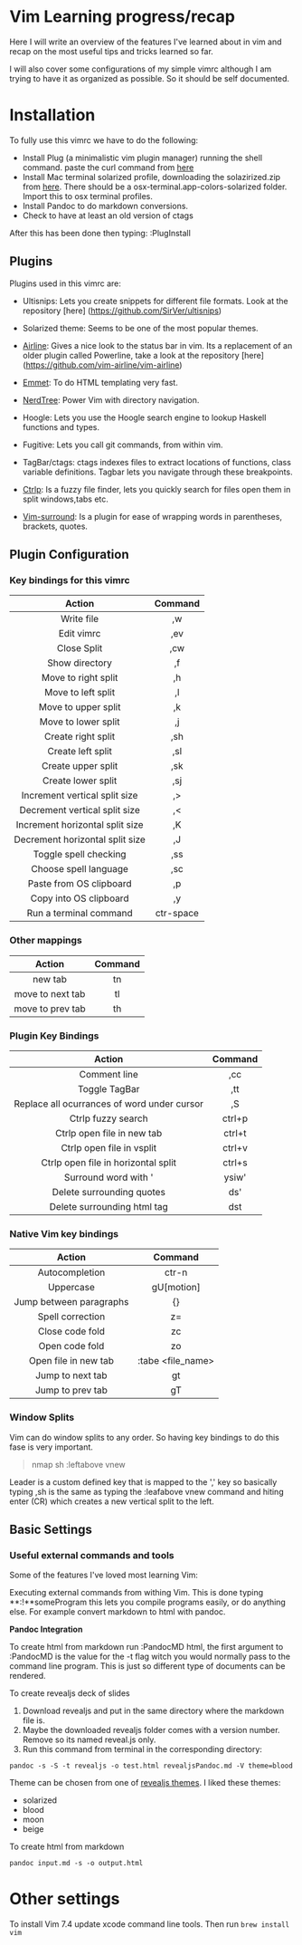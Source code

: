 # Vim Learning progress/recap

Here I will write an overview of the features I've learned about in vim and recap on the most useful tips and tricks learned so far.

I will also cover some configurations of my simple vimrc although I am trying to have it as organized as possible. So it should be self documented.

# Installation

To fully use this vimrc we have to do the following: 

- Install Plug (a minimalistic vim plugin manager) running the shell command. paste the curl command from [here](https://github.com/junegunn/vim-plug)
- Install Mac terminal solarized profile, downloading the solazirized.zip from [here](http://ethanschoonover.com/solarized). There should be a osx-terminal.app-colors-solarized folder. Import this to osx terminal profiles.
- Install Pandoc to do markdown conversions.
- Check to have at least an old version of ctags 

After this has been done then typing: :PlugInstall

## Plugins
Plugins used in this vimrc are: 

- Ultisnips: Lets you create snippets for different file formats.
Look at the repository [here] (https://github.com/SirVer/ultisnips)

- Solarized theme: Seems to be one of the most popular themes.

- [Airline](https://github.com/vim-airline/vim-airline): Gives a nice look to the status bar in vim. Its a replacement of an
older plugin called Powerline, take a look at the repository [here] (https://github.com/vim-airline/vim-airline)

- [Emmet](http://mattn.github.io/emmet-vim/): To do HTML templating very fast.

- [NerdTree](https://github.com/scrooloose/nerdtree): Power Vim with directory navigation.

- Hoogle: Lets you use the Hoogle search engine to lookup Haskell functions and types.

- Fugitive: Lets you call git commands, from within vim. 

- TagBar/ctags: ctags indexes files to extract locations of functions, class variable definitions. Tagbar lets you navigate through these breakpoints.

- [Ctrlp](https://kien.github.io/ctrlp.vim/): Is a fuzzy file finder, lets you quickly search for files open them in split windows,tabs etc.

- [Vim-surround](https://github.com/tpope/vim-surround): Is a plugin for ease of wrapping words in parentheses, brackets, quotes.
## Plugin Configuration

### Key bindings for this vimrc
| Action | Command|
|:------:|:------:|
|Write file | ,w |
|Edit vimrc | ,ev |
|Close Split | ,cw |
|Show directory | ,f|
|Move to right split | ,h|
|Move to left split | ,l|
|Move to upper split | ,k|
|Move to lower split | ,j|
|Create right split | ,sh|
|Create left split | ,sl|
|Create upper split | ,sk|
|Create lower split | ,sj|
|Increment vertical split size | ,> |
|Decrement vertical split size | ,< |
|Increment horizontal split size | ,K |
|Decrement horizontal split size | ,J |
|Toggle spell checking | ,ss|
|Choose spell language | ,sc|
|Paste from OS clipboard |,p|
|Copy into OS clipboard |,y|
|Run a terminal command  | ctr-space |

### Other mappings

| Action | Command|
|:------:|:------:|
| new tab | tn |
| move to next tab | tl |
| move to prev tab | th |

### Plugin Key Bindings
| Action | Command|
|:------:|:------:|
|Comment line | ,cc|
|Toggle TagBar| ,tt |
|Replace all ocurrances of word under cursor | ,S |
|Ctrlp fuzzy search | ctrl+p |
|Ctrlp open file in new tab | ctrl+t |
|Ctrlp open file in vsplit | ctrl+v |
|Ctrlp open file in horizontal split | ctrl+s |
|Surround word with ' | ysiw' |
|Delete surrounding quotes | ds' |
|Delete surrounding html tag | dst |

### Native Vim key bindings

| Action | Command|
|:------:|:------:|
|Autocompletion | ctr-n |
|Uppercase | gU[motion] |
|Jump between paragraphs | {} |
|Spell correction | z= |
|Close code fold | zc |
|Open code fold | zo |
|Open file in new tab | :tabe <file_name> |
|Jump to next tab | gt |
|Jump to prev tab | gT |

### Window Splits
Vim can do window splits to any order. So having key bindings to do this fase is very important.

> nmap <silent> <leader>sh :leftabove  vnew<CR>

Leader is a custom defined key that is mapped to the ',' key so basically typing ,sh is the same as typing the :leafabove vnew command and hiting enter (CR) which creates a new vertical split to the left.

## Basic Settings

### Useful external commands and tools

Some of the features I've loved most learning Vim:

Executing external commands from withing Vim. This is done typing **:!**someProgram
this lets you compile programs easily, or do anything else. For example convert markdown to html with pandoc.

**Pandoc Integration**

To create html from markdown run :PandocMD html, the first argument to :PandocMD is the value for the -t flag witch you would 
normally pass to the command line program. This is just so different type of documents can be rendered.

To create revealjs deck of slides

1. Download revealjs and put in the same directory where the markdown file is.
2. Maybe the downloaded revealjs folder comes with a version number.
Remove so its named reveal.js only.
3. Run this command from terminal in the corresponding directory: 
```$
pandoc -s -S -t revealjs -o test.html revealjsPandoc.md -V theme=blood
```

Theme can be chosen from one of [revealjs themes](). I liked these themes:

- solarized
- blood
- moon
- beige

To create html from markdown

```
pandoc input.md -s -o output.html
```

# Other settings

To install Vim 7.4 update xcode command line tools. Then run `brew install vim`


